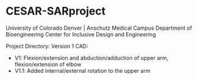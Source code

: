 # CESAR-SARproject

University of Colorado Denver | Anschutz Medical Campus
Department of Bioengineering
Center for Inclusive Design and Engineering

Project Directory: 
Version 1 CAD: 
- V1: Flexion/extension and abduction/adduction of upper arm, flexion/extension of elbow
- V1.1: Added internal/external rotation to the upper arm
